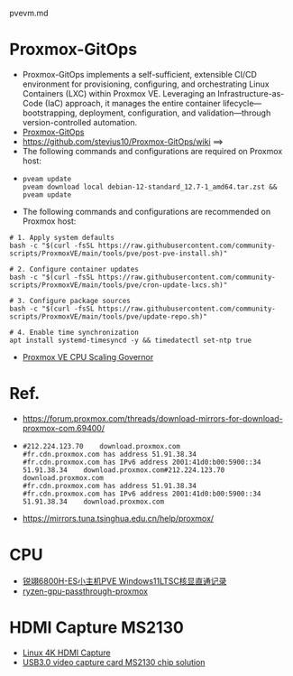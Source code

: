 pvevm.md

# Proxmox-GitOps
- Proxmox-GitOps implements a self-sufficient, extensible CI/CD environment for provisioning, configuring, and orchestrating Linux Containers (LXC) within Proxmox VE. Leveraging an Infrastructure-as-Code (IaC) approach, it manages the entire container lifecycle—bootstrapping, deployment, configuration, and validation—through version-controlled automation.
- [Proxmox-GitOps](https://github.com/stevius10/Proxmox-GitOps)
- https://github.com/stevius10/Proxmox-GitOps/wiki ==>
- The following commands and configurations are required on Proxmox host:
- ```
  pveam update
  pveam download local debian-12-standard_12.7-1_amd64.tar.zst && pveam update
  ```
- The following commands and configurations are recommended on Proxmox host:
```
# 1. Apply system defaults
bash -c "$(curl -fsSL https://raw.githubusercontent.com/community-scripts/ProxmoxVE/main/tools/pve/post-pve-install.sh)"

# 2. Configure container updates
bash -c "$(curl -fsSL https://raw.githubusercontent.com/community-scripts/ProxmoxVE/main/tools/pve/cron-update-lxcs.sh)"

# 3. Configure package sources
bash -c "$(curl -fsSL https://raw.githubusercontent.com/community-scripts/ProxmoxVE/main/tools/pve/update-repo.sh)"

# 4. Enable time synchronization
apt install systemd-timesyncd -y && timedatectl set-ntp true
```
- [Proxmox VE CPU Scaling Governor](https://community-scripts.github.io/ProxmoxVE/scripts?id=scaling-governor)


# Ref.
- https://forum.proxmox.com/threads/download-mirrors-for-download-proxmox-com.69400/
- ```
  #212.224.123.70    download.proxmox.com
  #fr.cdn.proxmox.com has address 51.91.38.34
  #fr.cdn.proxmox.com has IPv6 address 2001:41d0:b00:5900::34
  51.91.38.34    download.proxmox.com#212.224.123.70    download.proxmox.com
  #fr.cdn.proxmox.com has address 51.91.38.34
  #fr.cdn.proxmox.com has IPv6 address 2001:41d0:b00:5900::34
  51.91.38.34    download.proxmox.com
  ```
- https://mirrors.tuna.tsinghua.edu.cn/help/proxmox/

# CPU
- [锐翊6800H-ES小主机PVE Windows11LTSC核显直通记录](https://blog.im.ci/now-life/somethings/1336/)
- [ryzen-gpu-passthrough-proxmox](https://github.com/isc30/ryzen-gpu-passthrough-proxmox)

# HDMI Capture MS2130
- [Linux 4K HDMI Capture](https://www.drejo.com/blog/linux-4k-hdmi-capture/)
- [USB3.0 video capture card MS2130 chip solution](https://www.purplelec.com/info-detail/type-c-video-capture-card)
